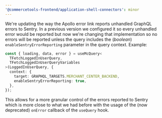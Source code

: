 ```yaml
---
'@commercetools-frontend/application-shell-connectors': minor
---
```


We're updating the way the Apollo error link reports unhandled GraphQL errors to Sentry.
In a previous version we configured it so every unhandled error would be reported but now we're changing that implementation so no errors will be reported unless the query includes the (_boolean_) `enableSentryErrorReporting` parameter in the query context.
Example:

```ts
const { loading, data, error } = useMcQuery<
  TFetchLoggedInUserQuery,
  TFetchLoggedInUserQueryVariables
>(LoggedInUserQuery, {
  context: {
    target: GRAPHQL_TARGETS.MERCHANT_CENTER_BACKEND,
    enableSentryErrorReporting: true,
  },
});
```

This allows for a more granular control of the errors reported to Sentry which is more close to what we had before with the usage of the (now deprecated) `onError` callback of the `useQuery` hook.
